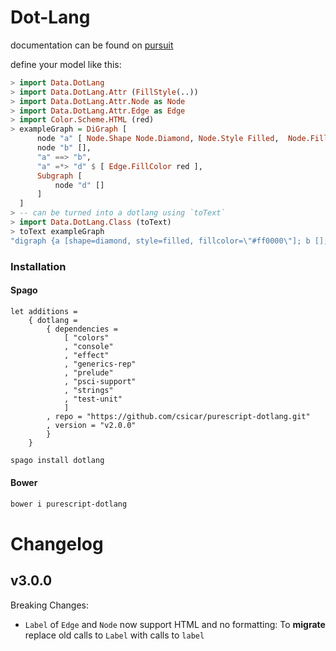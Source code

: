 Dot-Lang
========

documentation can be found on [pursuit](https://pursuit.purescript.org/packages/purescript-dotlang/1.1.0/docs/Data.DotLang#t:DotLang)

define your model like this:

```purescript run
> import Data.DotLang
> import Data.DotLang.Attr (FillStyle(..))
> import Data.DotLang.Attr.Node as Node
> import Data.DotLang.Attr.Edge as Edge
> import Color.Scheme.HTML (red)
> exampleGraph = DiGraph [
      node "a" [ Node.Shape Node.Diamond, Node.Style Filled,  Node.FillColor red ],
      node "b" [],
      "a" ==> "b",
      "a" =*> "d" $ [ Edge.FillColor red ],
      Subgraph [
          node "d" []
      ]
  ]
> -- can be turned into a dotlang using `toText`
> import Data.DotLang.Class (toText)
> toText exampleGraph
"digraph {a [shape=diamond, style=filled, fillcolor=\"#ff0000\"]; b []; a -> b; a -> d [fillcolor=\"#ff0000\"]; subgraph { d []; }}"
```

### Installation

#### Spago

```dhall
let additions = 
    { dotlang = 
        { dependencies = 
            [ "colors"
            , "console"
            , "effect"
            , "generics-rep"
            , "prelude"
            , "psci-support"
            , "strings"
            , "test-unit"
            ]
        , repo = "https://github.com/csicar/purescript-dotlang.git"
        , version = "v2.0.0"
        }
    }
```
```bash
spago install dotlang
```

#### Bower

```bash
bower i purescript-dotlang
```



Changelog
=========

v3.0.0
------

Breaking Changes:

- `Label` of `Edge` and `Node` now support HTML and no formatting: To **migrate** replace old calls to `Label` with calls to `label`